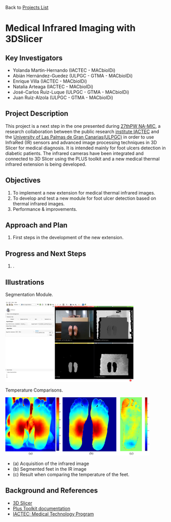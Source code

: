 Back to [Projects List](../../README.md#ProjectsList)

# Medical Infrared Imaging with 3DSlicer


## Key Investigators

- Yolanda Martin-Hernando (IACTEC - MACbioIDi)
-	Abián Hernández-Guedez (ULPGC - GTMA - MACbioIDi)
- Enrique Villa (IACTEC - MACbioIDi)
- Natalia Arteaga (IACTEC - MACbioIDi)
- José-Carlos Ruiz-Luque (ULPGC - GTMA - MACbioIDi)
- Juan Ruiz-Alzola (ULPGC - GTMA - MACbioIDi)


## Project Description

This project is a next step in the one presented during [27thPW NA-MIC](https://na-mic.github.io/ProjectWeek/PW27_2018_Boston/Projects/MedicalInfraredImagingwithSlicer/),
a research collaboration between the public research [institute IACTEC](http://www.iac.es/) and the [University of Las Palmas de Gran Canarias(ULPGC)](http://www.ulpgc.es/)
in order to use InfraRed (IR) sensors and advanced image processing techniques in 3D Slicer for medical diagnosis.
It is intended mainly for foot ulcers detection in diabetic patients. The infrared cameras have been integrated and connected to 3D Slicer using the PLUS toolkit and a 
new medical thermal infrared extension is being developed.


## Objectives

1. To implement a new extension for medical thermal infrared images.
1. To develop and test a new module for foot ulcer detection based on thermal infrared images.
1. Performance & improvements.


## Approach and Plan

1. First steps in the development of the new extension.


## Progress and Next Steps

1. .


## Illustrations

Segmentation Module.

<img src="SegmentationModule.png" width="400" height="250">

Temperature Comparisons.

<img src="FootTemperatureComparison.png" width="450" height="181">

+ (a) Acquisition of the infrared image
+ (b) Segmented feet in the IR image
+ (c) Result when comparing the temperature of the feet.

## Background and References

+ [3D Slicer](https://www.slicer.org)
+ [Plus Toolkit documentation](http://perk-software.cs.queensu.ca/plus/doc/nightly/user/index.html)
+ [IACTEC: Medical Technology Program](http://www.iac.es/iactec.php?op1=141&op2=462)
